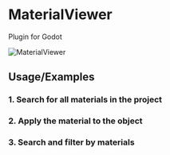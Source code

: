 # MaterialViewer
Plugin for Godot

![MaterialViewer](https://github.com/3Dvachevsky/MaterialViewer/assets/23451556/b5a182c8-f43d-4b04-a8e4-314b42619fce)

## Usage/Examples
### 1. Search for all materials in the project


### 2. Apply the material to the object


### 3. Search and filter by materials


